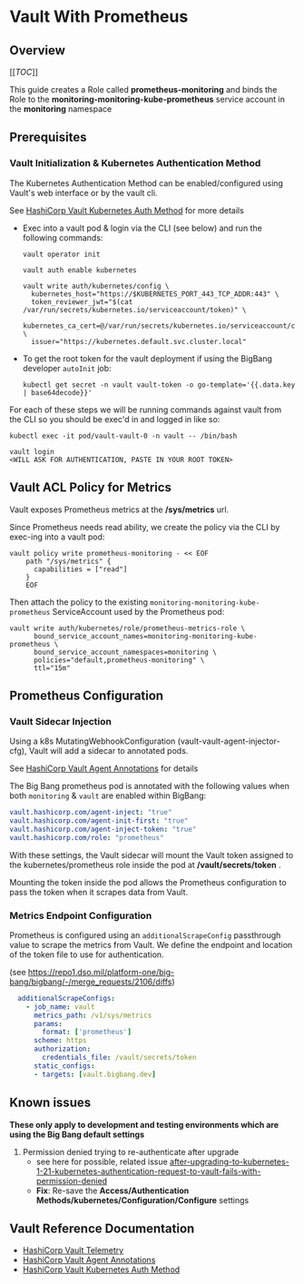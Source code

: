 # Vault With Prometheus

## Overview

[[_TOC_]]

This guide creates a Role called **prometheus-monitoring** and binds the Role to the **monitoring-monitoring-kube-prometheus** service account in the **monitoring** namespace

## Prerequisites

### Vault Initialization & Kubernetes Authentication Method

The Kubernetes Authentication Method can be enabled/configured using Vault's web interface or by the vault cli.

See [HashiCorp Vault Kubernetes Auth Method](https://www.vaultproject.io/docs/auth/kubernetes) for more details

* Exec into a vault pod & login via the CLI (see below) and run the following commands:

  ```shell
  vault operator init

  vault auth enable kubernetes
  
  vault write auth/kubernetes/config \
    kubernetes_host="https://$KUBERNETES_PORT_443_TCP_ADDR:443" \
    token_reviewer_jwt="$(cat /var/run/secrets/kubernetes.io/serviceaccount/token)" \
    kubernetes_ca_cert=@/var/run/secrets/kubernetes.io/serviceaccount/ca.crt \
    issuer="https://kubernetes.default.svc.cluster.local" 
  ```

* To get the root token for the vault deployment if using the BigBang developer `autoInit` job:

  ```shell
  kubectl get secret -n vault vault-token -o go-template='{{.data.key | base64decode}}'
  ```

For each of these steps we will be running commands against vault from the CLI so you should be exec'd in and logged in like so:

```shell
kubectl exec -it pod/vault-vault-0 -n vault -- /bin/bash

vault login
<WILL ASK FOR AUTHENTICATION, PASTE IN YOUR ROOT TOKEN>
```

## Vault ACL Policy for Metrics

Vault exposes Prometheus metrics at the **/sys/metrics** url.

Since Prometheus needs read ability, we create the policy via the CLI by exec-ing into a vault pod:

```shell
vault policy write prometheus-monitoring - << EOF
    path "/sys/metrics" {
      capabilities = ["read"]
    }
    EOF
```

Then attach the policy to the existing `monitoring-monitoring-kube-prometheus` ServiceAccount used by the Prometheus pod:

```shell
vault write auth/kubernetes/role/prometheus-metrics-role \
      bound_service_account_names=monitoring-monitoring-kube-prometheus \
      bound_service_account_namespaces=monitoring \
      policies="default,prometheus-monitoring" \
      ttl="15m"
```

## Prometheus Configuration
### Vault Sidecar Injection

Using a k8s MutatingWebhookConfiguration (vault-vault-agent-injector-cfg), Vault will add a sidecar to annotated pods.

See [HashiCorp Vault Agent Annotations](https://www.vaultproject.io/docs/platform/k8s/injector/annotations#agent-annotations) for details

The Big Bang prometheus pod is annotated with the following values when both `monitoring` & `vault` are enabled within BigBang:

```yaml
vault.hashicorp.com/agent-inject: "true"
vault.hashicorp.com/agent-init-first: "true"
vault.hashicorp.com/agent-inject-token: "true"
vault.hashicorp.com/role: "prometheus"
```

With these settings, the Vault sidecar will mount the Vault token assigned to the kubernetes/prometheus role inside the pod at **/vault/secrets/token** .

Mounting the token inside the pod allows the Prometheus configuration to pass the token when it scrapes data from Vault.

### Metrics Endpoint Configuration

Prometheus is configured using an `additionalScrapeConfig` passthrough value to scrape the metrics from Vault.  We define the endpoint and location of the token file to use for authentication.

(see https://repo1.dso.mil/platform-one/big-bang/bigbang/-/merge_requests/2106/diffs)

```yaml
  additionalScrapeConfigs:
    - job_name: vault
      metrics_path: /v1/sys/metrics
      params:
        format: ['prometheus']
      scheme: https
      authorization:
        credentials_file: /vault/secrets/token
      static_configs:
      - targets: [vault.bigbang.dev]
```

## Known issues

**These only apply to development and testing environments which are using the Big Bang default settings**

1. Permission denied trying to re-authenticate after upgrade
    * see here for possible, related issue [after-upgrading-to-kubernetes-1-21-kubernetes-authentication-request-to-vault-fails-with-permission-denied](https://discuss.hashicorp.com/t/after-upgrading-to-kubernetes-1-21-kubernetes-authentication-request-to-vault-fails-with-permission-denied/29392)
    * **Fix**: Re-save the **Access/Authentication Methods/kubernetes/Configuration/Configure** settings

## Vault Reference Documentation

* [HashiCorp Vault Telemetry](https://www.vaultproject.io/docs/configuration/telemetry#prometheus)
* [HashiCorp Vault Agent Annotations](https://www.vaultproject.io/docs/platform/k8s/injector/annotations#agent-annotations)
* [HashiCorp Vault Kubernetes Auth Method](https://www.vaultproject.io/docs/auth/kubernetes)
